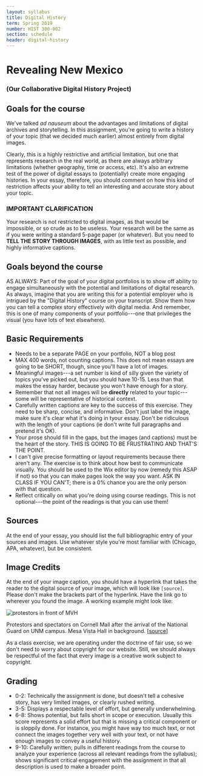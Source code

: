```yaml
---
layout: syllabus
title: Digital History
term: Spring 2019
number: HIST 300-002
section: schedule
header: digital-history
---
```


# Revealing New Mexico

### (Our Collaborative Digital History Project)

## Goals for the course
We've talked _ad nauseum_ about the advantages and limitations of digital archives and storytelling. In this assignment, you're going to write a history of your topic (that we decided much earlier) almost entirely from digital images.

Clearly, this is a highly restrictive and artificial limitation, but one that represents research in the real world, as there are always arbitrary limitations (whether geography, time or access, etc). It's also an extreme test of the power of digital essays to (potentially) create more engaging histories. In your essay, therefore, you should comment on how this kind of restriction affects your ability to tell an interesting and accurate story about your topic.

### IMPORTANT CLARIFICATION
Your research is not restricted to digital images, as that would be impossible, or so crude as to be useless. Your research will be the same as if you were writing a standard 5-page paper (or whatever). But you need to **TELL THE STORY THROUGH IMAGES**, with as little text as possible, and highly informative captions.


## Goals beyond the course
AS ALWAYS: Part of the goal of your digital portfolios is to show off ability to engage simultaneously with the potential and limitations of digital research. As always, imagine that you are writing this for a potential employer who is intrigued by the "Digital History" course on your transcript. Show them how you can tell a complex story effectively with digital media. And remember, this is one of many components of your portfolio---one that privileges the visual (you have lots of text elsewhere).


## Basic Requirements
- Needs to be a separate PAGE on your portfolio, NOT a blog post
- MAX 400 words, not counting captions. This does not mean essays are going to be SHORT, though, since you'll have a lot of images.
- Meaningful images---a set number is kind of silly given the variety of topics you've picked out, but you should have 10-15. Less than that makes the essay harder, because you won't have enough for a story.
- Remember that not all images will be **directly** related to your topic---some will be representative of historical context.
- Carefully written captions are key to the success of this exercise. They need to be sharp, concise, and informative. Don't just label the image, make sure it's clear what it's doing in tyour essay. Don't be ridiculous with the length of your captions (ie don't write full paragraphs and pretend it's OK).
- Your prose should fill in the gaps, but the images (and captions) must be the heart of the story. THIS IS GOING TO BE FRUSTRATING AND THAT'S THE POINT.
- I can't give precise formatting or layout requirements because there aren't any. The exercise is to think about how best to communicate visually. You should be used to the Wix editor by now (remedy this ASAP if not) so that you can make pages look the way you want. ASK IN CLASS IF YOU CAN'T; there is a 0% chance you are the only person with that question.
- Reflect critically on what you're doing using course readings. This is not optional---the point of the readings is that you can use them!


## Sources
At the end of your essay, you should list the full bibliographic entry of your sources and images. Use whatever style you're most familiar with (Chicago, APA, whatever), but be consistent.

## Image Credits
At the end of your image caption, you should have a hyperlink that takes the reader to the digital source of your image, which will look like `[source]`. Please don't make the brackets part of the hyperlink. Have the link go to wherever you found the image. A working example might look like:

![protestors in front of MVH](https://econtent.unm.edu/digital/api/singleitem/image/ULPhotoImag/912/default.jpg)

Protestors and spectators on Cornell Mall after the arrival of the National Guard on UNM campus. Mesa Vista Hall in background. [[source](https://econtent.unm.edu/digital/collection/ULPhotoImag/id/912/rec/6)]



As a class exercise, we are operating under the doctrine of fair use, so we don't need to worry about copyright for our website. Still, we should always be respectful of the fact that every image is a creative work subject to copyright.


## Grading
- 0-2: Technically the assignment is done, but doesn't tell a cohesive story, has very limited images, or clearly rushed writing.
- 3-5: Displays a respectable level of effort, but generally underwhelming.
- 6-8: Shows potential, but falls short in scope or execution. Usually this score represents a solid effort but that is missing a critical component or is sloppily done. For instance, you might have way too much text, or not connect the images together very well with your text, or not have enough images to convey a useful history.
- 9-10: Carefully written; pulls in different readings from the course to analyze your experience (across all relevant readings from the syllabus); shows significant critical engagement with the assignment in that all description is used to make a broader point.
